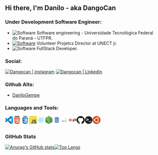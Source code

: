 ## Hi there, I'm Danilo - aka DangoCan

### Under Development Software Engineer:

- <img alt="Software" width="20px" src="https://cdn-icons.flaticon.com/png/512/4368/premium/4368421.png?token=exp=1635067275~hmac=3a61334a286257991190e9d87916327b" /> Software engineering - Universidade Tecnológica Federal do Paraná - UTFPR.
- [<img alt="Software" width="20px" src="https://unect.com.br/assets/img/logomarca.svg" />][unect] Volunteer Projetcs Director at UNECT jr.
- <img alt="Software" width="20px" src="https://cdn-icons-png.flaticon.com/512/1336/1336494.png" /> FullStack Developer.

### Social:

[<img alt="Dangocan | instagram" width="24px" src="https://cdn-icons-png.flaticon.com/512/2111/2111463.png" />][instagram]
[<img alt="Dangocan | LinkedIn" width="24px" src="https://cdn-icons.flaticon.com/png/512/3128/premium/3128329.png?token=exp=1635068095~hmac=26fce21be97ed8f905aaa38577b7371a" />][linkedin]

### Github Alts:

- [DaniloGempe](https://github.com/DaniloGempe)

### Languages and Tools:

<img align="left" alt="Visual Studio Code" width="26px" src="https://raw.githubusercontent.com/github/explore/80688e429a7d4ef2fca1e82350fe8e3517d3494d/topics/visual-studio-code/visual-studio-code.png" />
<img align="left" alt="HTML5" width="26px" src="https://raw.githubusercontent.com/github/explore/80688e429a7d4ef2fca1e82350fe8e3517d3494d/topics/html/html.png" />
<img align="left" alt="CSS3" width="26px" src="https://raw.githubusercontent.com/github/explore/80688e429a7d4ef2fca1e82350fe8e3517d3494d/topics/css/css.png" />
<img align="left" alt="JavaScript" width="26px" src="https://raw.githubusercontent.com/github/explore/80688e429a7d4ef2fca1e82350fe8e3517d3494d/topics/javascript/javascript.png" />
<img align="left" alt="React" width="26px" src="https://raw.githubusercontent.com/github/explore/80688e429a7d4ef2fca1e82350fe8e3517d3494d/topics/react/react.png" />
<img align="left" alt="Node.js" width="26px" src="https://raw.githubusercontent.com/github/explore/80688e429a7d4ef2fca1e82350fe8e3517d3494d/topics/nodejs/nodejs.png" />
<img align="left" alt="SQL" width="26px" src="https://raw.githubusercontent.com/github/explore/80688e429a7d4ef2fca1e82350fe8e3517d3494d/topics/sql/sql.png" />
<img align="left" alt="MySQL" width="26px" src="https://raw.githubusercontent.com/github/explore/80688e429a7d4ef2fca1e82350fe8e3517d3494d/topics/mysql/mysql.png" />
<img align="left" alt="Git" width="26px" src="https://raw.githubusercontent.com/github/explore/80688e429a7d4ef2fca1e82350fe8e3517d3494d/topics/git/git.png" />
<img align="left" alt="GitHub" width="26px" src="https://raw.githubusercontent.com/github/explore/78df643247d429f6cc873026c0622819ad797942/topics/github/github.png" />
<img align="left" alt="Terminal" width="26px" src="https://raw.githubusercontent.com/github/explore/80688e429a7d4ef2fca1e82350fe8e3517d3494d/topics/terminal/terminal.png" />
<img align="left" alt="Ubuntu" width="26px" src="https://raw.githubusercontent.com/github/explore/80688e429a7d4ef2fca1e82350fe8e3517d3494d/topics/ubuntu/ubuntu.png" />

<br />
<br />

### GitHub Stats

[![Anurag's GitHub stats](https://github-readme-stats.vercel.app/api?username=Dangocan&show_icons=true&theme=great-gatsby)](https://github.com/Dangocan/github-readme-stats)[![Top Langs](https://github-readme-stats.vercel.app/api/top-langs/?username=Dangocan)](https://github.com/Dangocan/github-readme-stats)


[instagram]: https://www.instagram.com/danilo_gc/
[linkedin]: https://www.linkedin.com/in/danilo-gomes-candido/
[unect]: https://unect.com.br/
